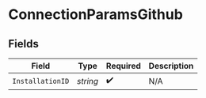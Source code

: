 # ConnectionParamsGithub


## Fields

| Field              | Type               | Required           | Description        |
| ------------------ | ------------------ | ------------------ | ------------------ |
| `InstallationID`   | *string*           | :heavy_check_mark: | N/A                |